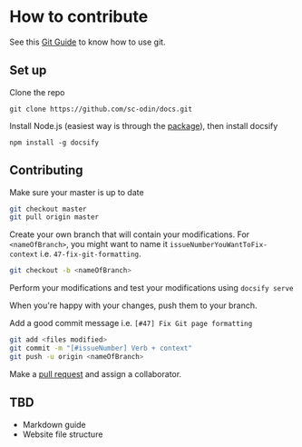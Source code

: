 # How to contribute

See this [Git Guide](/raw-redirect/laurent-git-guide.md) to know how to use git.

## Set up

Clone the repo

`git clone https://github.com/sc-odin/docs.git`

Install Node.js (easiest way is through the [package](https://nodejs.org/en/)), then install docsify

`npm install -g docsify`

## Contributing

Make sure your master is up to date

```bash
git checkout master
git pull origin master
```

Create your own branch that will contain your modifications. For `<nameOfBranch>`, you might want to name it `issueNumberYouWantToFix-context` i.e. `47-fix-git-formatting`.

```bash
git checkout -b <nameOfBranch>
```

Perform your modifications and test your modifications using `docsify serve`

When you're happy with your changes, push them to your branch.

Add a good commit message i.e. `[#47] Fix Git page formatting`

```bash
git add <files modified>
git commit -m "[#issueNumber] Verb + context"
git push -u origin <nameOfBranch>
```

Make a [pull request](https://github.com/spaceconcordia/sc-odin-docs/pulls) and assign a collaborator.

## TBD

* Markdown guide
* Website file structure
